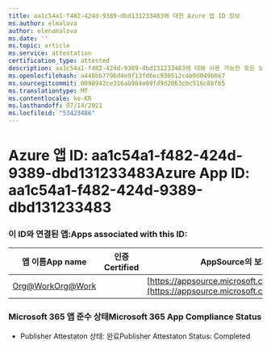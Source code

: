 ```yaml
---
title: aa1c54a1-f482-424d-9389-dbd131233483에 대한 Azure 앱 ID 정보
ms.author: elmalova
author: elenamalova
ms.date: ''
ms.topic: article
ms.service: attestation
certification_type: attested
description: aa1c54a1-f482-424d-9389-dbd131233483에 대해 사용 가능한 모든 보안 및 규정 준수 정보입니다.
ms.openlocfilehash: a448bb7796d4e9f13fd6ec930512c4b0d049b0e7
ms.sourcegitcommit: 0098942ce316ab984e09fd9d2063cbc516c8bfb5
ms.translationtype: MT
ms.contentlocale: ko-KR
ms.lasthandoff: 07/14/2021
ms.locfileid: "53423486"
---
```

# <a name="azure-app-id-aa1c54a1-f482-424d-9389-dbd131233483"></a><span data-ttu-id="684bc-103">Azure 앱 ID: aa1c54a1-f482-424d-9389-dbd131233483</span><span class="sxs-lookup"><span data-stu-id="684bc-103">Azure App ID: aa1c54a1-f482-424d-9389-dbd131233483</span></span>


### <a name="apps-associated-with-this-id"></a><span data-ttu-id="684bc-104">이 ID와 연결된 앱:</span><span class="sxs-lookup"><span data-stu-id="684bc-104">Apps associated with this ID:</span></span>
| <span data-ttu-id="684bc-105">**앱 이름**</span><span class="sxs-lookup"><span data-stu-id="684bc-105">**App name**</span></span> | <span data-ttu-id="684bc-106">**인증**</span><span class="sxs-lookup"><span data-stu-id="684bc-106">**Certified**</span></span> | <span data-ttu-id="684bc-107">**AppSource의 보기**</span><span class="sxs-lookup"><span data-stu-id="684bc-107">**View in AppSource**</span></span> |
|-|-|-|
| [<span data-ttu-id="684bc-108">Org@Work</span><span class="sxs-lookup"><span data-stu-id="684bc-108">Org@Work</span></span>](https://docs.microsoft.com/en-us/microsoft-365-app-certification/forward/WA200002461) |  | [https://appsource.microsoft.com/product/office/WA200002461](https://appsource.microsoft.com/product/office/WA200002461) |

### <a name="microsoft-365-app-compliance-status"></a><span data-ttu-id="684bc-109">Microsoft 365 앱 준수 상태</span><span class="sxs-lookup"><span data-stu-id="684bc-109">Microsoft 365 App Compliance Status</span></span>
- <span data-ttu-id="684bc-110">Publisher Attestaton 상태: 완료</span><span class="sxs-lookup"><span data-stu-id="684bc-110">Publisher Attestaton Status: Completed</span></span>
